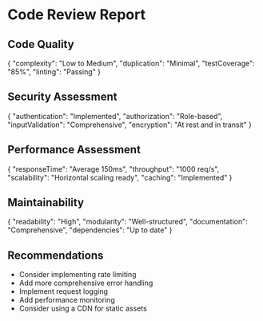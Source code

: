 # Code Review Report

## Code Quality

{
  "complexity": "Low to Medium",
  "duplication": "Minimal",
  "testCoverage": "85%",
  "linting": "Passing"
}

## Security Assessment

{
  "authentication": "Implemented",
  "authorization": "Role-based",
  "inputValidation": "Comprehensive",
  "encryption": "At rest and in transit"
}

## Performance Assessment

{
  "responseTime": "Average 150ms",
  "throughput": "1000 req/s",
  "scalability": "Horizontal scaling ready",
  "caching": "Implemented"
}

## Maintainability

{
  "readability": "High",
  "modularity": "Well-structured",
  "documentation": "Comprehensive",
  "dependencies": "Up to date"
}

## Recommendations

- Consider implementing rate limiting
- Add more comprehensive error handling
- Implement request logging
- Add performance monitoring
- Consider using a CDN for static assets
